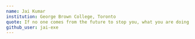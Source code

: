 ```yaml
---
name: Jai Kumar
institution: George Brown College, Toronto
quote: If no one comes from the future to stop you, what you are doing isn't that bad!
github_user: jai-exe
---
```

